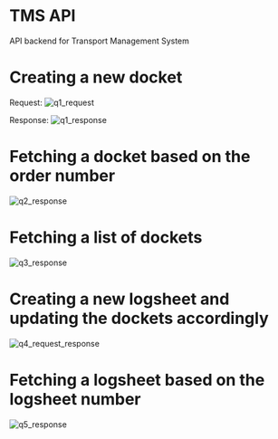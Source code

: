 # TMS API
API backend for Transport Management System

# Creating a new docket

Request:
![q1_request](https://github.com/IbnSaad2910/transpot-management-system-api/assets/52091963/ad382b66-2f5e-4978-8cba-7f4cdc093563)

Response:
![q1_response](https://github.com/IbnSaad2910/transpot-management-system-api/assets/52091963/e63d4bf0-429b-4b6b-a7bb-a92ecc89ce54)

# Fetching a docket based on the order number

![q2_response](https://github.com/IbnSaad2910/transpot-management-system-api/assets/52091963/1e1fcd60-f5af-4f81-b542-81f7fd413c26)

# Fetching a list of dockets

![q3_response](https://github.com/IbnSaad2910/transpot-management-system-api/assets/52091963/33a9f5da-302f-44c0-8fce-0030a500924b)

# Creating a new logsheet and updating the dockets accordingly

![q4_request_response](https://github.com/IbnSaad2910/transpot-management-system-api/assets/52091963/5a3b8e91-4836-4db2-af61-8b8be98dfb40)

# Fetching a logsheet based on the logsheet number

![q5_response](https://github.com/IbnSaad2910/transpot-management-system-api/assets/52091963/ce91a271-3627-447f-a2a6-bd2dba501071)
